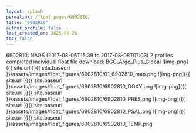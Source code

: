 ```yaml
---
layout: splash
permalink: /float_pages/6902810/
title: "6902810"
author_profile: false
last_created_on: 2025-09-26
toc: false
---
```

 
6902810: NAOS (2017-08-06T15:39 to 2017-08-08T07:03)
2 profiles completed
Individual float file download: [BGC_Argo_Plus_Global](https://ftp.soest.hawaii.edu/bgc_argo_plus/Individual_Floats/outliers_removed/6902810_Sprof_processed.nc)
![img-png]({{ site.url }}{{ site.baseurl }}/assets/images/float_figures/6902810/01_6902810_map.png
![img-png]({{ site.url }}{{ site.baseurl }}/assets/images/float_figures/6902810/6902810_DOXY.png
![img-png]({{ site.url }}{{ site.baseurl }}/assets/images/float_figures/6902810/6902810_PRES.png
![img-png]({{ site.url }}{{ site.baseurl }}/assets/images/float_figures/6902810/6902810_PSAL.png
![img-png]({{ site.url }}{{ site.baseurl }}/assets/images/float_figures/6902810/6902810_TEMP.png
